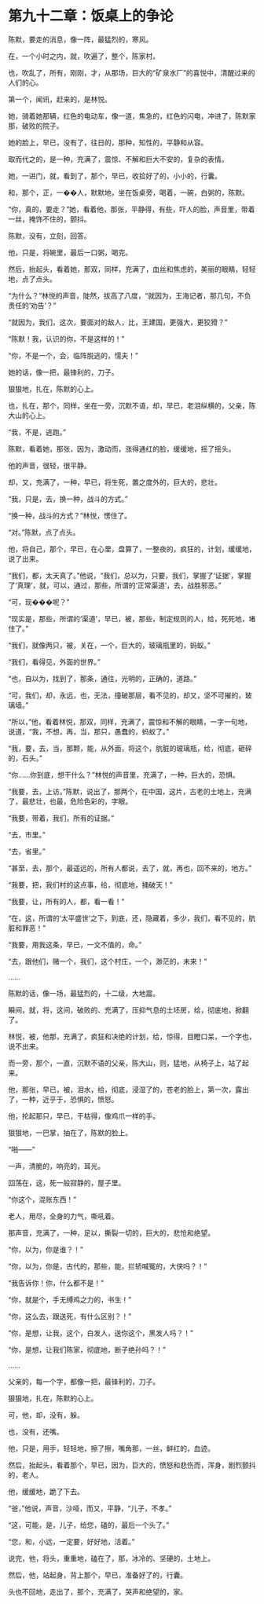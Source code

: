 # 第九十二章：饭桌上的争论

陈默，要走的消息，像一阵，最猛烈的，寒风。

在，一个小时之内，就，吹遍了，整个，陈家村。

也，吹乱了，所有，刚刚，才，从那场，巨大的“矿泉水厂”的喜悦中，清醒过来的人们的心。

第一个，闻讯，赶来的，是林悦。

她，骑着她那辆，红色的电动车，像一道，焦急的，红色的闪电，冲进了，陈默家那，破败的院子。

她的脸上，早已，没有了，往日的，那种，知性的，平静和从容。

取而代之的，是一种，充满了，震惊、不解和巨大不安的，复杂的表情。

她，一进门，就，看到了，那个，早已，收拾好了的，小小的，行囊。

和，那个，正，一��人，默默地，坐在饭桌旁，喝着，一碗，白粥的，陈默。

“你，真的，要走？”她，看着他，那张，平静得，有些，吓人的脸，声音里，带着一丝，掩饰不住的，颤抖。

陈默，没有，立刻，回答。

他，只是，将碗里，最后一口粥，喝完。

然后，抬起头，看着她，那双，同样，充满了，血丝和焦虑的，美丽的眼睛，轻轻地，点了点头。

“为什么？”林悦的声音，陡然，拔高了八度，“就因为，王海记者，那几句，不负责任的‘劝告’？”

“就因为，我们，这次，要面对的敌人，比，王建国，更强大，更狡猾？”

“陈默！我，认识的你，不是这样的！”

“你，不是一个，会，临阵脱逃的，懦夫！”

她的话，像一把，最锋利的，刀子。

狠狠地，扎在，陈默的心上。

也，扎在，那个，同样，坐在一旁，沉默不语，却，早已，老泪纵横的，父亲，陈大山的心上。

“我，不是，逃跑。”

陈默，看着她，那张，因为，激动而，涨得通红的脸，缓缓地，摇了摇头。

他的声音，很轻，很平静。

却，又，充满了，一种，早已，将生死，置之度外的，巨大的，悲壮。

“我，只是，去，换一种，战斗的方式。”

“换一种，战斗的方式？”林悦，愣住了。

“对。”陈默，点了点头。

他，将自己，那个，早已，在心里，盘算了，一整夜的，疯狂的，计划，缓缓地，说了出来。

“我们，都，太天真了。”他说，“我们，总以为，只要，我们，掌握了‘证据’，掌握了‘真理’，就，可以，通过，那些，所谓的‘正常渠道’，去，战胜邪恶。”

“可，现���呢？”

“现实是，那些，所谓的‘渠道’，早已，被，那些，制定规则的人，给，死死地，堵住了。”

“我们，就像两只，被，关在，一个，巨大的，玻璃瓶里的，蚂蚁。”

“我们，看得见，外面的世界。”

“也，自以为，找到了，那条，通往，光明的，正确的，道路。”

“可，我们，却，永远，也，无法，撞破那层，看不见的，却又，坚不可摧的，玻璃墙。”

“所以，”他，看着林悦，那双，同样，充满了，震惊和不解的眼睛，一字一句地，说道，“我，不想，再，当，那只，愚蠢的，蚂蚁了。”

“我，要，去，当，那颗，能，从外面，将这个，肮脏的玻璃瓶，给，彻底，砸碎的，石头。”

“你……你到底，想干什么？”林悦的声音里，充满了，一种，巨大的，恐惧。

“我要，去，上访。”陈默，说出了，那两个，在中国，这片，古老的土地上，充满了，最悲壮，也最，危险色彩的，字眼。

“我要，带着，我们，所有的证据。”

“去，市里。”

“去，省里。”

“甚至，去，那个，最遥远的，所有人都说，去了，就，再也，回不来的，地方。”

“我要，把，我们村的这点事，给，彻底地，捅破天！”

“我要，让，所有的人，都，看一看！”

“在，这，所谓的‘太平盛世’之下，到底，还，隐藏着，多少，我们，看不见的，肮脏和罪恶！”

“我要，用我这条，早已，一文不值的，命。”

“去，跟他们，赌一个，我们，这个村庄，一个，渺茫的，未来！”

……

陈默的话，像一场，最猛烈的，十二级，大地震。

瞬间，就，将，这间，破败的、充满了，压抑气息的土坯房，给，彻底地，掀翻了。

林悦，被，他那，充满了，疯狂和决绝的计划，给，惊得，目瞪口呆，一个字也，说不出来。

而一旁，那个，一直，沉默不语的父亲，陈大山，则，猛地，从椅子上，站了起来。

他，那张，早已，被，泪水，给，彻底，浸湿了的，苍老的脸上，第一次，露出了，一种，近乎于，恐惧的，愤怒。

他，抡起那只，早已，干枯得，像鸡爪一样的手。

狠狠地，一巴掌，抽在了，陈默的脸上。

“啪——”

一声，清脆的，响亮的，耳光。

回荡在，这，死一般寂静的，屋子里。

“你这个，混账东西！”

老人，用尽，全身的力气，嘶吼着。

那声音，充满了，一种，足以，撕裂一切的，巨大的，悲怆和绝望。

“你，以为，你是谁？！”

“你，以为，你是，古代的，那些，能，拦轿喊冤的，大侠吗？！”

“我告诉你！你，什么都不是！”

“你，就是个，手无缚鸡之力的，书生！”

“你，这么去，跟送死，有什么区别？！”

“你，是想，让我，这个，白发人，送你这个，黑发人吗？！”

“你，是想，让我们陈家，彻底地，断子绝孙吗？！”

……

父亲的，每一个字，都像一把，最锋利的，刀子。

狠狠地，扎在，陈默的心上。

可，他，却，没有，躲。

也，没有，还嘴。

他，只是，用手，轻轻地，擦了擦，嘴角那，一丝，鲜红的，血迹。

然后，抬起头，看着那个，早已，因为，巨大的，愤怒和悲伤而，浑身，剧烈颤抖的，老人。

他，缓缓地，跪了下去。

“爸，”他说，声音，沙哑，而又，平静，“儿子，不孝。”

“这，可能，是，儿子，给您，磕的，最后一个头了。”

“您，和，小远，一定要，好好地，活着。”

说完，他，将头，重重地，磕在了，那，冰冷的、坚硬的，土地上。

然后，他，站起身，背上那个，早已，准备好了的，行囊。

头也不回地，走出了，那个，充满了，哭声和绝望的，家。